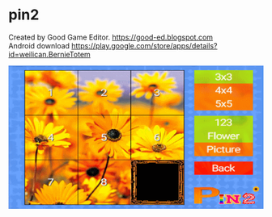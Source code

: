 # pin2

Created by Good Game Editor. https://good-ed.blogspot.com <br/>
Android download https://play.google.com/store/apps/details?id=weilican.BernieTotem

![image](pin2.png)

